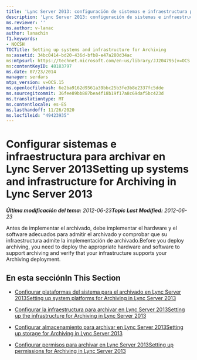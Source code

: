 ```yaml
---
title: 'Lync Server 2013: configuración de sistemas e infraestructura para archivar'
description: 'Lync Server 2013: configuración de sistemas e infraestructura para el archivado.'
ms.reviewer: ''
ms.author: v-lanac
author: lanachin
f1.keywords:
- NOCSH
TOCTitle: Setting up systems and infrastructure for Archiving
ms:assetid: 34bc0414-bd20-436d-bfb8-e47a280d34ac
ms:mtpsurl: https://technet.microsoft.com/en-us/library/JJ204795(v=OCS.15)
ms:contentKeyID: 48183797
ms.date: 07/23/2014
manager: serdars
mtps_version: v=OCS.15
ms.openlocfilehash: 6e2ba9162d9561a39bbc25b3fe3b8e2337fc5dde
ms.sourcegitcommit: 36fee89bb887bea4f18b19f17a8c69daf5bc423d
ms.translationtype: MT
ms.contentlocale: es-ES
ms.lasthandoff: 11/26/2020
ms.locfileid: "49423935"
---
```

# <a name="setting-up-systems-and-infrastructure-for-archiving-in-lync-server-2013"></a><span data-ttu-id="b5f22-103">Configurar sistemas e infraestructura para archivar en Lync Server 2013</span><span class="sxs-lookup"><span data-stu-id="b5f22-103">Setting up systems and infrastructure for Archiving in Lync Server 2013</span></span>

<div data-xmlns="http://www.w3.org/1999/xhtml">

<div class="topic" data-xmlns="http://www.w3.org/1999/xhtml" data-msxsl="urn:schemas-microsoft-com:xslt" data-cs="https://msdn.microsoft.com/">

<div data-asp="https://msdn2.microsoft.com/asp">



</div>

<div id="mainSection">

<div id="mainBody"><span data-ttu-id="b5f22-104">

<span> </span></span><span class="sxs-lookup"><span data-stu-id="b5f22-104">

<span> </span></span></span>

<span data-ttu-id="b5f22-105">_**Última modificación del tema:** 2012-06-23_</span><span class="sxs-lookup"><span data-stu-id="b5f22-105">_**Topic Last Modified:** 2012-06-23_</span></span>

<span data-ttu-id="b5f22-106">Antes de implementar el archivado, debe implementar el hardware y el software adecuados para admitir el archivado y comprobar que su infraestructura admite la implementación de archivado.</span><span class="sxs-lookup"><span data-stu-id="b5f22-106">Before you deploy archiving, you need to deploy the appropriate hardware and software to support archiving and verify that your infrastructure supports your Archiving deployment.</span></span>

<div>

## <a name="in-this-section"></a><span data-ttu-id="b5f22-107">En esta sección</span><span class="sxs-lookup"><span data-stu-id="b5f22-107">In This Section</span></span>

  - [<span data-ttu-id="b5f22-108">Configurar plataformas del sistema para el archivado en Lync Server 2013</span><span class="sxs-lookup"><span data-stu-id="b5f22-108">Setting up system platforms for Archiving in Lync Server 2013</span></span>](lync-server-2013-setting-up-system-platforms-for-archiving.md)

  - [<span data-ttu-id="b5f22-109">Configurar la infraestructura para archivar en Lync Server 2013</span><span class="sxs-lookup"><span data-stu-id="b5f22-109">Setting up the infrastructure for Archiving in Lync Server 2013</span></span>](lync-server-2013-setting-up-the-infrastructure-for-archiving.md)

  - [<span data-ttu-id="b5f22-110">Configurar almacenamiento para archivar en Lync Server 2013</span><span class="sxs-lookup"><span data-stu-id="b5f22-110">Setting up storage for Archiving in Lync Server 2013</span></span>](lync-server-2013-setting-up-storage-for-archiving.md)

  - [<span data-ttu-id="b5f22-111">Configurar permisos para archivar en Lync Server 2013</span><span class="sxs-lookup"><span data-stu-id="b5f22-111">Setting up permissions for Archiving in Lync Server 2013</span></span>](lync-server-2013-setting-up-permissions-for-archiving.md)

<span data-ttu-id="b5f22-112"></div>

</div>

<span> </span>

</div>

</div>

</span><span class="sxs-lookup"><span data-stu-id="b5f22-112"></div>

</div>

<span> </span>

</div>

</div>

</span></span></div>

